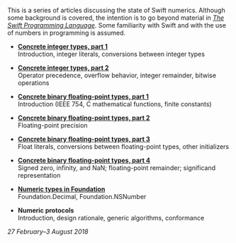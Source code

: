 This is a series of articles discussing the state of Swift numerics. Although
some background is covered, the intention is to go beyond material in [_The
Swift Programming Language_][ref 0-1]. Some familiarity with Swift and with
the use of numbers in programming is assumed.

[ref 0-1]: https://developer.apple.com/library/content/documentation/Swift/Conceptual/Swift_Programming_Language/index.html

* __[Concrete integer types, part 1](integers-part-1.md)__  
  Introduction, integer literals, conversions between integer types

* __[Concrete integer types, part 2](integers-part-2.md)__  
  Operator precedence, overflow behavior, integer remainder, bitwise operations

* __[Concrete binary floating-point types, part 1](floating-point-part-1-rev-1.md)__  
  Introduction (IEEE 754, C mathematical functions, finite constants)

* __[Concrete binary floating-point types, part 2](floating-point-part-2.md)__  
  Floating-point precision

* __[Concrete binary floating-point types, part 3](floating-point-part-3.md)__  
  Float literals, conversions between floating-point types, other initializers

* __[Concrete binary floating-point types, part 4](floating-point-part-4.md)__  
  Signed zero, infinity, and NaN; floating-point remainder; significand
  representation

* __[Numeric types in Foundation](numeric-types-in-foundation.md)__  
  Foundation.Decimal, Foundation.NSNumber

* __Numeric protocols__  
  Introduction, design rationale, generic algorithms, conformance

_27 February–3 August 2018_

